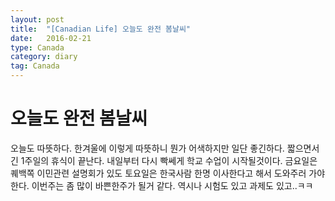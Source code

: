 ```yaml
---
layout: post
title:  "[Canadian Life] 오늘도 완전 봄날씨"
date:   2016-02-21
type: Canada
category: diary
tag: Canada
---
```


# 오늘도 완전 봄날씨

오늘도 따뜻하다. 한겨울에 이렇게 따뜻하니 뭔가 어색하지만 일단 좋긴하다. 짧으면서 긴 1주일의 휴식이 끝난다. 내일부터 다시 빡쎄게 학교 수업이 시작될것이다. 금요일은 퀘백쪽 이민관련 설명회가 있도 토요일은 한국사람 한명 이사한다고 해서 도와주러 가야한다. 이번주는 좀 많이 바쁜한주가 될거 같다. 역시나 시험도 있고 과제도 있고..ㅋㅋ
